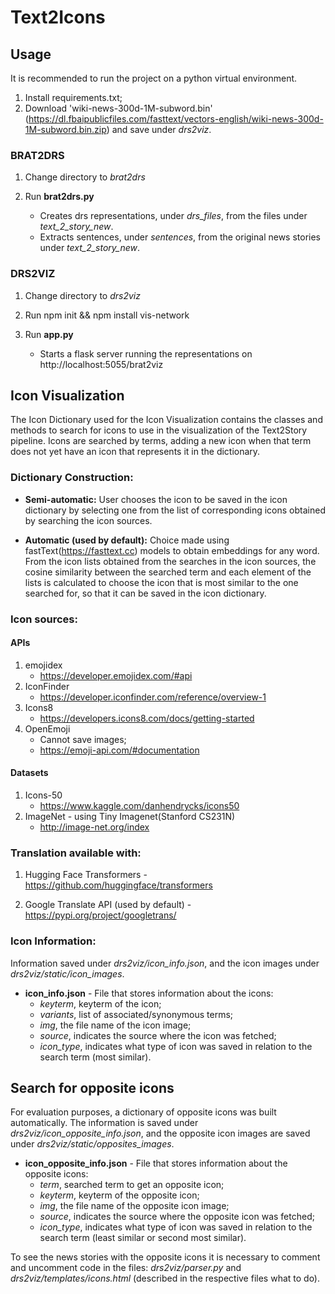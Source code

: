 # Text2Icons

## Usage

It is recommended to run the project on a python virtual environment.

1) Install requirements.txt;
2) Download 'wiki-news-300d-1M-subword.bin' (https://dl.fbaipublicfiles.com/fasttext/vectors-english/wiki-news-300d-1M-subword.bin.zip) and save under *drs2viz*.

### BRAT2DRS

1) Change directory to *brat2drs*
2) Run **brat2drs.py**
            
    * Creates drs representations, under *drs_files*, from the files under *text_2_story_new*. 
    * Extracts sentences, under *sentences*, from the original news stories under *text_2_story_new*.

### DRS2VIZ

1) Change directory to *drs2viz*
2) Run npm init && npm install vis-network
4) Run **app.py**

    * Starts a flask server running the representations on http://localhost:5055/brat2viz


## Icon Visualization

The Icon Dictionary used for the Icon Visualization contains the classes and methods to search for icons to use in the visualization of the Text2Story pipeline.
Icons are searched by terms, adding a new icon when that term does not yet have an icon that represents it in the dictionary. 

### Dictionary Construction:
* **Semi-automatic:** User chooses the icon to be saved in the icon dictionary by selecting one from the list of corresponding icons obtained by searching the icon sources.

* **Automatic (used by default):** Choice made using fastText(https://fasttext.cc) models to obtain embeddings for any word. From the icon lists obtained from the searches in the icon sources, the cosine similarity between the searched term and each element of the lists is calculated to choose the icon that is most similar to the one searched for, so that it can be saved in the icon dictionary.

### Icon sources:

#### APIs

1) emojidex
    * https://developer.emojidex.com/#api
2) IconFinder
    * https://developer.iconfinder.com/reference/overview-1
3) Icons8
    * https://developers.icons8.com/docs/getting-started
4) OpenEmoji
    * Cannot save images;
    * https://emoji-api.com/#documentation
            
#### Datasets

1) Icons-50
    * https://www.kaggle.com/danhendrycks/icons50
2) ImageNet - using Tiny Imagenet(Stanford CS231N)
    * http://image-net.org/index

### Translation available with:

1) Hugging Face Transformers - https://github.com/huggingface/transformers

2) Google Translate API (used by default) - https://pypi.org/project/googletrans/

### Icon Information:
Information saved under *drs2viz/icon_info.json*, and the icon images under *drs2viz/static/icon_images*.
* **icon_info.json** -  File that stores information about the icons: 
    - *keyterm*, keyterm of the icon; 
    - *variants*, list of associated/synonymous terms;
    - *img*, the file name of the icon image;
    - *source*, indicates the source where the icon was fetched;
    - *icon_type*, indicates what type of icon was saved in relation to the search term (most similar).

## Search for opposite icons
For evaluation purposes, a dictionary of opposite icons was built automatically. The information is saved under *drs2viz/icon_opposite_info.json*, and the opposite icon images are saved under *drs2viz/static/opposites_images*.

* **icon_opposite_info.json** -  File that stores information about the opposite icons: 
    - *term*, searched term to get an opposite icon;
    - *keyterm*, keyterm of the opposite icon;
    - *img*, the file name of the opposite icon image;
    - *source*, indicates the source where the opposite icon was fetched;
    - *icon_type*, indicates what type of icon was saved in relation to the search term (least similar or second most similar).

To see the news stories with the opposite icons it is necessary to comment and uncomment code in the files: *drs2viz/parser.py* and *drs2viz/templates/icons.html* (described in the respective files what to do).